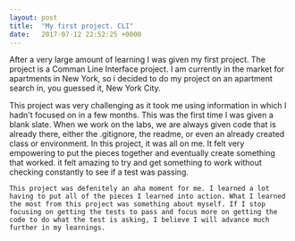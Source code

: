 ```yaml
---
layout: post
title:  "My first project. CLI"
date:   2017-07-12 22:52:25 +0000
---
```


  After a very large amount of learning I was given my first project. The project is a Comman Line Interface project. I am currently in the market for apartments in New York, so i decided to do my project on an apartment search in, you guessed it, New York City.

  This project was very challenging as it took me using information in which I hadn't focused on in a few months. This was the first time I was given a blank slate. When we work on the labs, we are always given code that is already there, either the .gitignore, the readme, or even an already created class or environment. In this project, it was all on me. It felt very empowering to put the pieces together and eventually create something that worked. it felt amazing to try and get something to work without checking constantly to see if a test was passing. 
	
	This project was defenitely an aha moment for me. I learned a lot having to put all of the pieces I learned into action. What I learned the most from this project was something about myself. If I stop focusing on getting the tests to pass and focus more on getting the code to do what the test is asking, I believe I will advance much further in my learnings. 

